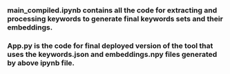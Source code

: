 ### main_compiled.ipynb contains all the code for extracting and processing keywords to generate final keywords sets and their embeddings.

### App.py is the code for final deployed version of the tool that uses the keywords.json and embeddings.npy files generated by above ipynb file.
